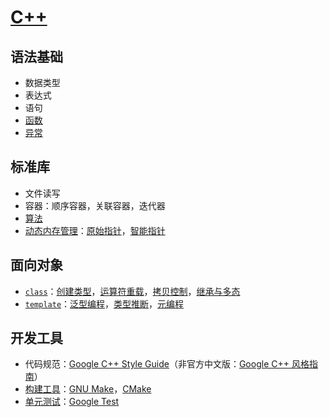 # [C++](https://en.cppreference.com/w/cpp)

## 语法基础
- 数据类型
- 表达式
- 语句
- [函数](./function.md)
- [异常](./exception.md)

## 标准库
- 文件读写
- 容器：顺序容器，关联容器，迭代器
- [算法](./algorithm.md)
- [动态内存管理](./memory/README.md)：[原始指针](./memory/raw_pointers.md)，[智能指针](./memory/smart_pointers.md)

## 面向对象
- [`class`](https://en.cppreference.com/w/cpp/language/classes)：[创建类型](./class/class.md)，[运算符重载](./class/operator.md)，[拷贝控制](./class/copy_control.md)，[继承与多态](./class/inheritance.md)
- [`template`](https://en.cppreference.com/w/cpp/language/templates)：[泛型编程](./template/generic.md)，[类型推断](./template/type_deduction.md)，[元编程](./template/metaprogramming.md)

## 开发工具
- 代码规范：[Google C++ Style Guide](https://google.github.io/styleguide/cppguide.html)（非官方中文版：[Google C++ 风格指南](https://zh-google-styleguide.readthedocs.io/en/latest/google-cpp-styleguide/contents/)）
- [构建工具](../make/README.md)：[GNU Make](../make/README.md#GUN-Make)，[CMake](../make/README.md#CMake)
- [单元测试](./unittest/README.md)：[Google Test](./unittest/README.md#Google-Test)
